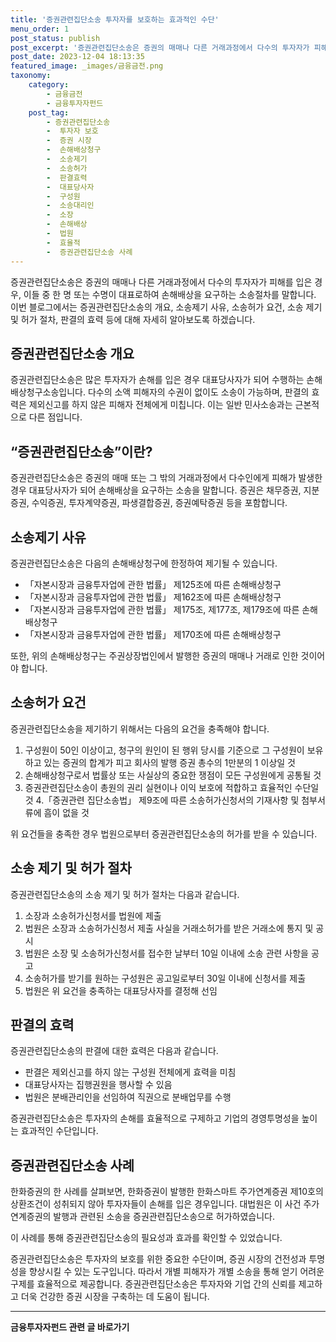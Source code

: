 ```yaml
---
title: '증권관련집단소송 투자자를 보호하는 효과적인 수단'
menu_order: 1
post_status: publish
post_excerpt: '증권관련집단소송은 증권의 매매나 다른 거래과정에서 다수의 투자자가 피해를 입은 경우, 이들 중 한 명 또는 수명이 대표로하여 손해배상을 요구하는 소송절차를 말합니다. 이번 블로그에서는 증권관련집단소송의 개요, 소송제기 사유, 소송허가 요건, 소송 제기 및 허가 절차, 판결의 효력 등에 대해 자세히 알아보도록 하겠습니다.'
post_date: 2023-12-04 18:13:35
featured_image: _images/금융금전.png
taxonomy:
    category:
        - 금융금전
        - 금융투자자펀드
    post_tag:
        - 증권관련집단소송
        -  투자자 보호
        -  증권 시장
        -  손해배상청구
        -  소송제기
        -  소송허가
        -  판결효력
        -  대표당사자
        -  구성원
        -  소송대리인
        -  소장
        -  손해배상
        -  법원
        -  효율적
        -  증권관련집단소송 사례
---
```




증권관련집단소송은 증권의 매매나 다른 거래과정에서 다수의 투자자가 피해를 입은 경우, 이들 중 한 명 또는 수명이 대표로하여 손해배상을 요구하는 소송절차를 말합니다. 이번 블로그에서는 증권관련집단소송의 개요, 소송제기 사유, 소송허가 요건, 소송 제기 및 허가 절차, 판결의 효력 등에 대해 자세히 알아보도록 하겠습니다. 

## 증권관련집단소송 개요

증권관련집단소송은 많은 투자자가 손해를 입은 경우 대표당사자가 되어 수행하는 손해배상청구소송입니다. 다수의 소액 피해자의 수권이 없이도 소송이 가능하며, 판결의 효력은 제외신고를 하지 않은 피해자 전체에게 미칩니다. 이는 일반 민사소송과는 근본적으로 다른 점입니다.

## “증권관련집단소송”이란?

증권관련집단소송은 증권의 매매 또는 그 밖의 거래과정에서 다수인에게 피해가 발생한 경우 대표당사자가 되어 손해배상을 요구하는 소송을 말합니다. 증권은 채무증권, 지분증권, 수익증권, 투자계약증권, 파생결합증권, 증권예탁증권 등을 포함합니다.

## 소송제기 사유

증권관련집단소송은 다음의 손해배상청구에 한정하여 제기될 수 있습니다.

- 「자본시장과 금융투자업에 관한 법률」 제125조에 따른 손해배상청구
- 「자본시장과 금융투자업에 관한 법률」 제162조에 따른 손해배상청구
- 「자본시장과 금융투자업에 관한 법률」 제175조, 제177조, 제179조에 따른 손해배상청구
- 「자본시장과 금융투자업에 관한 법률」 제170조에 따른 손해배상청구

또한, 위의 손해배상청구는 주권상장법인에서 발행한 증권의 매매나 거래로 인한 것이어야 합니다.

## 소송허가 요건

증권관련집단소송을 제기하기 위해서는 다음의 요건을 충족해야 합니다.

1. 구성원이 50인 이상이고, 청구의 원인이 된 행위 당시를 기준으로 그 구성원이 보유하고 있는 증권의 합계가 피고 회사의 발행 증권 총수의 1만분의 1 이상일 것
2. 손해배상청구로서 법률상 또는 사실상의 중요한 쟁점이 모든 구성원에게 공통될 것
3. 증권관련집단소송이 총원의 권리 실현이나 이익 보호에 적합하고 효율적인 수단일 것
4.「증권관련 집단소송법」 제9조에 따른 소송허가신청서의 기재사항 및 첨부서류에 흠이 없을 것

위 요건들을 충족한 경우 법원으로부터 증권관련집단소송의 허가를 받을 수 있습니다.

## 소송 제기 및 허가 절차

증권관련집단소송의 소송 제기 및 허가 절차는 다음과 같습니다.

1. 소장과 소송허가신청서를 법원에 제출
2. 법원은 소장과 소송허가신청서 제출 사실을 거래소허가를 받은 거래소에 통지 및 공시
3. 법원은 소장 및 소송허가신청서를 접수한 날부터 10일 이내에 소송 관련 사항을 공고
4. 소송허가를 받기를 원하는 구성원은 공고일로부터 30일 이내에 신청서를 제출
5. 법원은 위 요건을 충족하는 대표당사자를 결정해 선임

## 판결의 효력

증권관련집단소송의 판결에 대한 효력은 다음과 같습니다.

- 판결은 제외신고를 하지 않는 구성원 전체에게 효력을 미침
- 대표당사자는 집행권원을 행사할 수 있음
- 법원은 분배관리인을 선임하여 직권으로 분배업무를 수행

증권관련집단소송은 투자자의 손해를 효율적으로 구제하고 기업의 경영투명성을 높이는 효과적인 수단입니다.

## 증권관련집단소송 사례

한화증권의 한 사례를 살펴보면, 한화증권이 발행한 한화스마트 주가연계증권 제10호의 상환조건이 성취되지 않아 투자자들이 손해를 입은 경우입니다. 대법원은 이 사건 주가연계증권의 발행과 관련된 소송을 증권관련집단소송으로 허가하였습니다. 

이 사례를 통해 증권관련집단소송의 필요성과 효과를 확인할 수 있었습니다.

증권관련집단소송은 투자자의 보호를 위한 중요한 수단이며, 증권 시장의 건전성과 투명성을 향상시킬 수 있는 도구입니다. 따라서 개별 피해자가 개별 소송을 통해 얻기 어려운 구제를 효율적으로 제공합니다. 증권관련집단소송은 투자자와 기업 간의 신뢰를 제고하고 더욱 건강한 증권 시장을 구축하는 데 도움이 됩니다.
<!-- wp:separator -->
<hr class="wp-block-separator has-alpha-channel-opacity"/>
<!-- /wp:separator -->

<!-- wp:group {"backgroundColor":"base","layout":{"type":"constrained"}} -->
<div class="wp-block-group has-base-background-color has-background"><!-- wp:paragraph {"align":"center","fontSize":"medium"} -->
<p class="has-text-align-center has-large-font-size"><strong>금융투자자펀드 관련 글 바로가기</strong></p>
<!-- /wp:paragraph -->


<!-- wp:latest-posts
{"categories":[{"id":13443,"count":19,"description":"","link":"https://uknowlaw.com/category/%ea%b8%88%ec%9c%b5%ed%88%ac%ec%9e%90%ec%9e%90%ed%8e%80%eb%93%9c/","name":"금융투자자펀드","slug":"금융투자자펀드","taxonomy":"category","parent":0,"meta":[],"_links":{"self":[{"href":"https://uknowlaw.com/wp-json/wp/v2/categories/13443"}],"collection":[{"href":"https://uknowlaw.com/wp-json/wp/v2/categories"}],"about":[{"href":"https://uknowlaw.com/wp-json/wp/v2/taxonomies/category"}],"wp:post_type":[{"href":"https://uknowlaw.com/wp-json/wp/v2/posts?categories=13443"}],"curies":[{"name":"wp","href":"https://api.w.org/{rel}","templated":true}]}}],"postsToShow":100,"excerptLength":28,"postLayout":"grid","columns":2,"featuredImageAlign":"left","featuredImageSizeSlug":"large","fontSize":"small"} /--></div>
<!-- /wp:group -->
